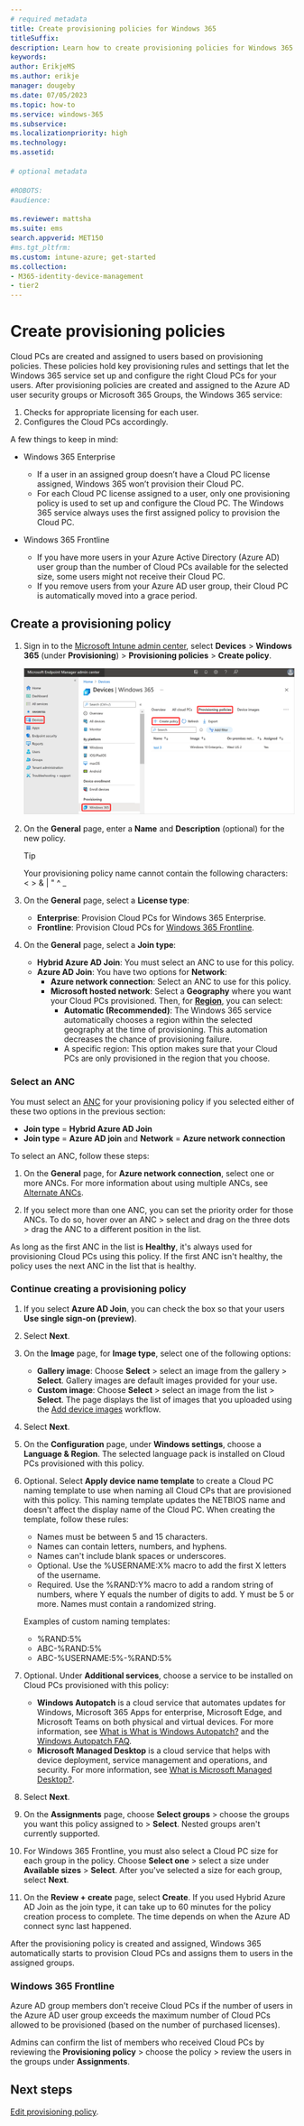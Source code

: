 ```yaml
---
# required metadata
title: Create provisioning policies for Windows 365
titleSuffix:
description: Learn how to create provisioning policies for Windows 365.
keywords:
author: ErikjeMS  
ms.author: erikje
manager: dougeby
ms.date: 07/05/2023
ms.topic: how-to
ms.service: windows-365
ms.subservice:
ms.localizationpriority: high
ms.technology:
ms.assetid: 

# optional metadata

#ROBOTS:
#audience:

ms.reviewer: mattsha
ms.suite: ems
search.appverid: MET150
#ms.tgt_pltfrm:
ms.custom: intune-azure; get-started
ms.collection:
- M365-identity-device-management
- tier2
---
```


# Create provisioning policies

Cloud PCs are created and assigned to users based on provisioning policies. These policies hold key provisioning rules and settings that let the Windows 365 service set up and configure the right Cloud PCs for your users. After provisioning policies are created and assigned to the Azure AD user security groups or Microsoft 365 Groups, the Windows 365 service:

1. Checks for appropriate licensing for each user.
2. Configures the Cloud PCs accordingly.

A few things to keep in mind:

- Windows 365 Enterprise

  - If a user in an assigned group doesn’t have a Cloud PC license assigned, Windows 365 won’t provision their Cloud PC.
  - For each Cloud PC license assigned to a user, only one provisioning policy is used to set up and configure the Cloud PC. The Windows 365 service always uses the first assigned policy to provision the Cloud PC.

- Windows 365 Frontline

  - If you have more users in your Azure Active Directory (Azure AD) user group than the number of Cloud PCs available for the selected size, some users might not receive their Cloud PC.
  - If you remove users from your Azure AD user group, their Cloud PC is automatically moved into a grace period.  

## Create a provisioning policy

1. Sign in to the [Microsoft Intune admin center](https://go.microsoft.com/fwlink/?linkid=2109431), select **Devices** > **Windows 365** (under **Provisioning**) > **Provisioning policies** > **Create policy**.

   ![Screenshot of create policy.](./media/create-provisioning-policy/create-policy.png)
2. On the **General** page, enter a **Name** and **Description** (optional) for the new policy.

   > [!TIP]
   > Your provisioning policy name cannot contain the following characters: < > & | " ^ _

3. On the  **General** page, select a **License type**:
    - **Enterprise**: Provision Cloud PCs for Windows 365 Enterprise.
    - **Frontline**: Provision Cloud PCs for [Windows 365 Frontline](introduction-windows-365-frontline.md).
4. On the **General** page, select a **Join type**:
    - **Hybrid Azure AD Join**: You must select an ANC to use for this policy.
    - **Azure AD Join**: You have two options for **Network**:
        - **Azure network connection**: Select an ANC to use for this policy.
        - **Microsoft hosted network**: Select a **Geography** where you want your Cloud PCs provisioned. Then, for [**Region**](requirements.md#supported-azure-regions-for-cloud-pc-provisioning), you can select:
            - **Automatic (Recommended)**: The Windows 365 service automatically chooses a region within the selected geography at the time of provisioning. This automation decreases the chance of provisioning failure.
            - A specific region: This option makes sure that your Cloud PCs are only provisioned in the region that you choose.

### Select an ANC

You must select an [ANC](azure-network-connections.md) for your provisioning policy if you selected either of these two options in the previous section:

- **Join type** = **Hybrid Azure AD Join**
- **Join type** = **Azure AD join** and **Network** = **Azure network connection**

To select an ANC, follow these steps:

1. On the **General** page, for **Azure network connection**, select one or more ANCs. For more information about using multiple ANCs, see [Alternate ANCs](azure-network-connections.md#alternate-ancs).

2. If you select more than one ANC, you can set the priority order for those ANCs. To do so, hover over an ANC > select and drag on the three dots > drag the ANC to a different position in the list.

  As long as the first ANC in the list is **Healthy**, it's always used for provisioning Cloud PCs using this policy. If the first ANC isn't healthy, the policy uses the next ANC in the list that is healthy.

### Continue creating a provisioning policy

1. If you select **Azure AD Join**, you can check the box so that your users **Use single sign-on (preview)**.
2. Select **Next**.
3. On the **Image** page, for **Image type**, select one of the following options:
    - **Gallery image**: Choose **Select** > select an image from the gallery > **Select**. Gallery images are default images provided for your use.
    - **Custom image**:  Choose **Select** > select an image from the list > **Select**. The page displays the list of images that you uploaded using the [Add device images](add-device-images.md) workflow.
4. Select **Next**.
5. On the **Configuration** page, under **Windows settings**, choose a **Language & Region**. The selected language pack is installed on Cloud PCs provisioned with this policy.
6. Optional. Select **Apply device name template** to create a Cloud PC naming template to use when naming all Cloud CPs that are provisioned with this policy. This naming template updates the NETBIOS name and doesn't affect the display name of the Cloud PC.  When creating the template, follow these rules:
    - Names must be between 5 and 15 characters.
    - Names can contain letters, numbers, and hyphens.
    - Names can't include blank spaces or underscores.
    - Optional. Use the %USERNAME:X% macro to add the first X letters of the username.
    - Required. Use the %RAND:Y% macro to add a random string of numbers, where Y equals the number of digits to add. Y must be 5 or more. Names must contain a randomized string.
  
    Examples of custom naming templates:

    - %RAND:5%
    - ABC-%RAND:5%
    - ABC-%USERNAME:5%-%RAND:5%
7. Optional. Under **Additional services**, choose a service to be installed on Cloud PCs provisioned with this policy:
    - **Windows Autopatch** is a cloud service that automates updates for Windows, Microsoft 365 Apps for enterprise, Microsoft Edge, and Microsoft Teams on both physical and virtual devices. For more information, see [What is What is Windows Autopatch?](/windows/deployment/windows-autopatch/overview/windows-autopatch-overview) and the [Windows Autopatch FAQ](https://go.microsoft.com/fwlink/?linkid=2200228).
    - **Microsoft Managed Desktop** is a cloud service that helps with device deployment, service management and operations, and security. For more information, see [What is Microsoft Managed Desktop?](/managed-desktop/intro/).
8. Select **Next**.
9. On the **Assignments** page, choose **Select groups** > choose the groups you want this policy assigned to > **Select**. Nested groups aren't currently supported.
10. For Windows 365 Frontline, you must also select a Cloud PC size for each group in the policy. Choose **Select one** > select a size under **Available sizes** > **Select**. After you've selected a size for each group, select **Next**.
11. On the **Review + create** page, select **Create**. If you used Hybrid Azure AD Join as the join type, it can take up to 60 minutes for the policy creation process to complete. The time depends on when the Azure AD connect sync last happened.

After the provisioning policy is created and assigned, Windows 365 automatically starts to provision Cloud PCs and assigns them to users in the assigned groups.

### Windows 365 Frontline

Azure AD group members don't receive Cloud PCs if the number of users in the Azure AD user group exceeds the maximum number of Cloud PCs allowed to be provisioned (based on the number of purchased licenses).

Admins can confirm the list of members who received Cloud PCs by reviewing the **Provisioning policy** > choose the policy > review the users in the groups under **Assignments**.

<!-- ########################## -->
## Next steps

[Edit provisioning policy](edit-provisioning-policy.md).
